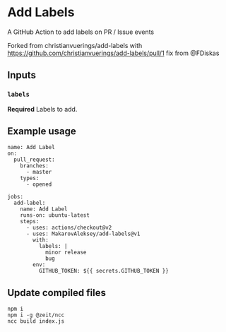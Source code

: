 # Add Labels

A GitHub Action to add labels on PR / Issue events

Forked from christianvuerings/add-labels with https://github.com/christianvuerings/add-labels/pull/1 fix from @FDiskas

## Inputs

### `labels`

**Required** Labels to add.

## Example usage

```
name: Add Label
on:
  pull_request:
    branches:
      - master
    types:
      - opened

jobs:
  add-label:
    name: Add Label
    runs-on: ubuntu-latest
    steps:
      - uses: actions/checkout@v2
      - uses: MakarovAleksey/add-labels@v1
        with:
          labels: |
            minor release
            bug
        env:
          GITHUB_TOKEN: ${{ secrets.GITHUB_TOKEN }}
```

## Update compiled files

```
npm i
npm i -g @zeit/ncc
ncc build index.js
```
